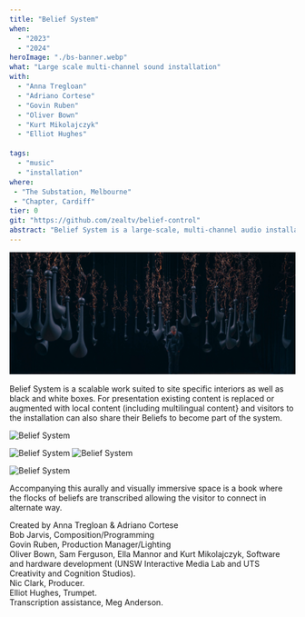 ```yaml
---
title: "Belief System"
when: 
  - "2023"
  - "2024"
heroImage: "./bs-banner.webp"
what: "Large scale multi-channel sound installation"
with: 
  - "Anna Tregloan" 
  - "Adriano Cortese"
  - "Govin Ruben"
  - "Oliver Bown"
  - "Kurt Mikolajczyk"
  - "Elliot Hughes"

tags: 
  - "music"
  - "installation"
where:
 - "The Substation, Melbourne"
 - "Chapter, Cardiff"
tier: 0
git: "https://github.com/zealtv/belief-control"
abstract: "Belief System is a large-scale, multi-channel audio installation built upon an ever-growing collection of thousands of audio recording of statements of belief.  Each of the thousands of beliefs is curated into a thematic flock and programmed to both whisper from the speakers and flow above and around the listener."  
---
```

![Belief System](assets/bs-large.jpg)


Belief System is a scalable work suited to site specific interiors as well as black and white boxes.  For presentation existing content is replaced or augmented with local content (including multilingual content} and visitors to the installation can also share their Beliefs to become part of the system.

 ![Belief System](assets/bs-close01.png) 
 
 ![Belief System](assets/bs-close03.png) 
 ![Belief System](assets/bs-close04.png) 

![Belief System](assets/bs-book.png)

Accompanying this aurally and visually immersive space is a book where the flocks of beliefs are transcribed allowing the visitor to connect in alternate way.


Created by Anna Tregloan & Adriano Cortese  
Bob Jarvis, Composition/Programming  
Govin Ruben, Production Manager/Lighting  
Oliver Bown, Sam Ferguson, Ella Mannor and Kurt Mikolajczyk, Software and hardware development (UNSW Interactive Media Lab and UTS Creativity and Cognition Studios).  
Nic Clark, Producer.  
Elliot Hughes, Trumpet.  
Transcription assistance, Meg Anderson.  